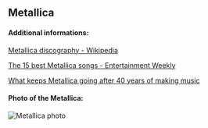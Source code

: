 ## Metallica
#### Additional informations:
[Metallica discography - Wikipedia](https://en.wikipedia.org/wiki/Metallica_discography)

[The 15 best Metallica songs - Entertainment Weekly](https://ew.com/music/best-metallica-songs/)

[What keeps Metallica going after 40 years of making music](https://www.npr.org/2023/04/14/1170170542/what-keeps-metallica-going-after-40-years-of-making-music)

#### Photo of the Metallica:
![Metallica photo](https://nextmosh.com/wp-content/uploads/2022/11/Metallica_promo_2022.jpg)
